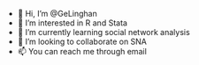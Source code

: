 - 👋 Hi, I’m @GeLinghan
- 👀 I’m interested in R and Stata
- 🌱 I’m currently learning social network analysis
- 💞️ I’m looking to collaborate on SNA
- 📫 You can reach me through email

<!---
GeLinghan/GeLinghan is a ✨ special ✨ repository because its `README.md` (this file) appears on your GitHub profile.
You can click the Preview link to take a look at your changes.
--->
